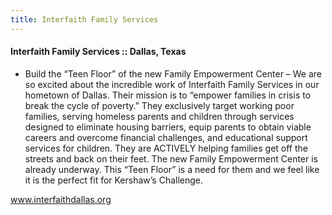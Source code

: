 ```yaml
---
title: Interfaith Family Services
---
```


#### Interfaith Family Services :: Dallas, Texas

- Build the “Teen Floor” of the new Family Empowerment Center –
  We are so excited about the incredible work of Interfaith Family Services in our hometown of Dallas. Their mission is to “empower families in crisis to break the cycle of poverty.” They exclusively target working poor families, serving homeless parents and children through services designed to eliminate housing barriers, equip parents to obtain viable careers and overcome financial challenges, and educational support services for children. They are ACTIVELY helping families get off the streets and back on their feet. The new Family Empowerment Center is already underway. This “Teen Floor” is a need for them and we feel like it is the perfect fit for Kershaw’s Challenge.

www.interfaithdallas.org